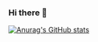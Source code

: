 ### Hi there 👋
[![Anurag's GitHub stats](https://github-readme-stats.vercel.app/api?username=dushandz)](https://github.com/dushandz/github-readme-stats)
<!--
**dushandz/dushandz** is a ✨ _special_ ✨ repository because its `README.md` (this file) appears on your GitHub profile.

Here are some ideas to get you started:

- 🔭 I’m currently working on ...
- 🌱 I’m currently learning ...
- 👯 I’m looking to collaborate on ...
- 🤔 I’m looking for help with ...
- 💬 Ask me about ...
- 📫 How to reach me: ...
- 😄 Pronouns: ...
- ⚡ Fun fact: ...
-->
